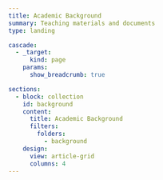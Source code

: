 ```yaml
---
title: Academic Background
summary: Teaching materials and documents
type: landing

cascade:
  - _target:
      kind: page
    params:
      show_breadcrumb: true

sections:
  - block: collection
    id: background
    content:
      title: Academic Background
      filters:
        folders:
          - background
    design:
      view: article-grid
      columns: 4
---
```

